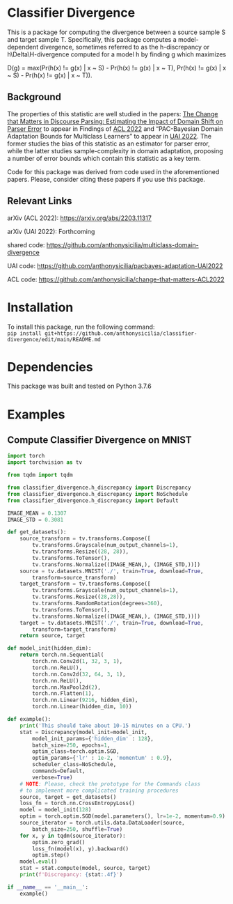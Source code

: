 # Classifier Divergence
This is a package for computing the divergence between a source sample S 
and target sample T. Specifically, this package computes
a model-dependent divergence, sometimes referred to as the h-discrepancy or h\Delta\H-divergence
computed for a model h by finding g which maximizes 

D(g) = max(Pr(h(x) != g(x) | x ~ S) - Pr(h(x) != g(x) | x ~ T),
    Pr(h(x) != g(x) | x ~ S) - Pr(h(x) != g(x) | x ~ T)).

## Background
The properties of this statistic are well studied in the papers:
[The Change that Matters in Discourse Parsing: Estimating the Impact of Domain Shift on Parser Error](https://arxiv.org/abs/2203.11317) to appear 
in Findings of [ACL 2022](https://www.2022.aclweb.org) and “PAC-Bayesian Domain Adaptation Bounds for Multiclass Learners” to appear in 
[UAI 2022](https://www.auai.org/uai2022/). The former studies the bias of this statistic as an estimator for parser error, while the latter studies 
sample-complexity in domain adaptation, proposing a number of error bounds which contain this statistic as a key term.

Code for this package was derived from code used in the aforementioned papers. Please, consider citing these papers if you use this package.

## Relevant Links
arXiv (ACL 2022): https://arxiv.org/abs/2203.11317

arXiv (UAI 2022): Forthcoming

shared code: https://github.com/anthonysicilia/multiclass-domain-divergence

UAI code: https://github.com/anthonysicilia/pacbayes-adaptation-UAI2022

ACL code: https://github.com/anthonysicilia/change-that-matters-ACL2022

# Installation
To install this package, run the following command: <br>
``` pip install git+https://github.com/anthonysicilia/classifier-divergence/edit/main/README.md ```

# Dependencies
This package was built and tested on Python 3.7.6

# Examples
## Compute Classifier Divergence on MNIST
```python
import torch
import torchvision as tv

from tqdm import tqdm

from classifier_divergence.h_discrepancy import Discrepancy
from classifier_divergence.h_discrepancy import NoSchedule
from classifier_divergence.h_discrepancy import Default

IMAGE_MEAN = 0.1307
IMAGE_STD = 0.3081

def get_datasets():
    source_transform = tv.transforms.Compose([
        tv.transforms.Grayscale(num_output_channels=1), 
        tv.transforms.Resize((28, 28)), 
        tv.transforms.ToTensor(), 
        tv.transforms.Normalize((IMAGE_MEAN,), (IMAGE_STD,))])
    source = tv.datasets.MNIST('./', train=True, download=True, 
        transform=source_transform)
    target_transform = tv.transforms.Compose([
        tv.transforms.Grayscale(num_output_channels=1), 
        tv.transforms.Resize((28,28)), 
        tv.transforms.RandomRotation(degrees=360),
        tv.transforms.ToTensor(),
        tv.transforms.Normalize((IMAGE_MEAN,), (IMAGE_STD,))])
    target = tv.datasets.MNIST('./', train=True, download=True, 
        transform=target_transform)
    return source, target

def model_init(hidden_dim):
    return torch.nn.Sequential(
        torch.nn.Conv2d(1, 32, 3, 1),
        torch.nn.ReLU(),
        torch.nn.Conv2d(32, 64, 3, 1),
        torch.nn.ReLU(),
        torch.nn.MaxPool2d(2),
        torch.nn.Flatten(1),
        torch.nn.Linear(9216, hidden_dim),
        torch.nn.Linear(hidden_dim, 10))

def example():
    print('This should take about 10-15 minutes on a CPU.')
    stat = Discrepancy(model_init=model_init,
        model_init_params={'hidden_dim' : 128},
        batch_size=250, epochs=1, 
        optim_class=torch.optim.SGD,
        optim_params={'lr' : 1e-2, 'momentum' : 0.9},
        scheduler_class=NoSchedule,
        commands=Default,
        verbose=True)
    # NOTE: Please, check the prototype for the Commands class
    # to implement more complicated training procedures
    source, target = get_datasets()
    loss_fn = torch.nn.CrossEntropyLoss()
    model = model_init(128)
    optim = torch.optim.SGD(model.parameters(), lr=1e-2, momentum=0.9)
    source_iterator = torch.utils.data.DataLoader(source,
        batch_size=250, shuffle=True)
    for x, y in tqdm(source_iterator):
        optim.zero_grad()
        loss_fn(model(x), y).backward()
        optim.step()
    model.eval()
    stat = stat.compute(model, source, target)
    print(f'Discrepancy: {stat:.4f}')

if __name__ == '__main__':
    example()

 ```
